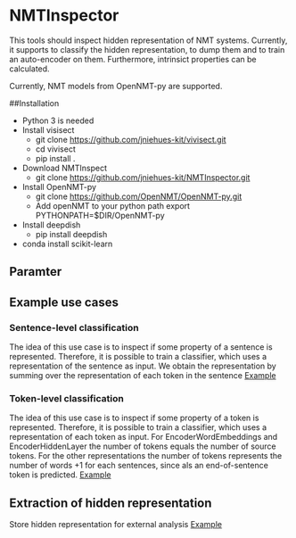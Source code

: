 # NMTInspector

This tools should inspect hidden representation of NMT systems. Currently, it  supports to classify the hidden representation, to dump them and to train an auto-encoder on them. Furthermore, intrinsict properties can be calculated.

Currently, NMT models from OpenNMT-py are supported.


##Installation

* Python 3 is needed
* Install visisect
  * git clone https://github.com/jniehues-kit/vivisect.git
  * cd vivisect
  * pip install .
* Download NMTInspect
  * git clone https://github.com/jniehues-kit/NMTInspector.git
* Install OpenNMT-py
  * git clone https://github.com/OpenNMT/OpenNMT-py.git
  * Add openNMT to your python path export PYTHONPATH=$DIR/OpenNMT-py
* Install deepdish
  * pip install deepdish
* conda install scikit-learn
 
## Paramter


## Example use cases

### Sentence-level classification

The idea of this use case is to inspect if some property of a sentence is represented.
Therefore, it is possible to train a classifier, which uses a representation of the sentence as input.
We obtain the representation by summing over the representation of each token in the sentence [Example](docs/SentenceClassifier.md)

### Token-level classification

The idea of this use case is to inspect if some property of a token is represented.
Therefore, it is possible to train a classifier, which uses a representation of each token as input.
For EncoderWordEmbeddings and EncoderHiddenLayer the number of tokens equals the number of source tokens.
For the other representations the number of tokens represents the number of words +1 for each sentences, since als an
end-of-sentence token is predicted. [Example](docs/TokenClassifier.md)

## Extraction of hidden representation

Store hidden representation for external analysis [Example](docs/Extraction.md)